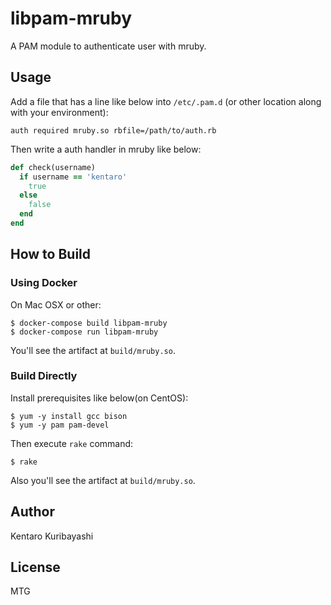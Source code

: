 # libpam-mruby

A PAM module to authenticate user with mruby.

## Usage

Add a file that has a line like below into `/etc/.pam.d` (or other location along with your environment):

```
auth required mruby.so rbfile=/path/to/auth.rb
```

Then write a auth handler in mruby like below:

```ruby
def check(username)
  if username == 'kentaro'
    true
  else
    false
  end
end
```

## How to Build

### Using Docker

On Mac OSX or other:

```
$ docker-compose build libpam-mruby
$ docker-compose run libpam-mruby
```

You'll see the artifact at `build/mruby.so`.

### Build Directly

Install prerequisites like below(on CentOS):

```
$ yum -y install gcc bison
$ yum -y pam pam-devel
```

Then execute `rake` command:

```
$ rake
```

Also you'll see the artifact at `build/mruby.so`.

## Author

Kentaro Kuribayashi

## License

MTG
